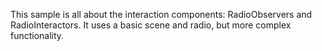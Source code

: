 This sample is all about the interaction components: RadioObservers and RadioInteractors. It uses a basic scene and radio, but more complex functionality.